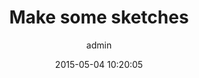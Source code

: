 ---
layout: post
title:  Make some sketches
date:   2015-05-04 10:20:05
categories:
  - Logo Design
  - Tricks and Tips
tags:
  - design
  - photography
author: admin
images:
  - images/@stock/blog-3.jpg
excerpt:
  Qui eaque voluptatem sunt dicta vel aut. aut aut molestiae distinctio. laborum iure molestiae aut aut incidunt aliquid qui ea nemo consequatur animi delectus perspiciatis quas. porro consequatur rerum quis commodi et ipsum error quia aspernatur. nisi incidunt dolores tenetur ut mollitia quia ipsam aut. sit ut eius ut quae mollitia dolorum praesentium labore deleniti similique alias tempora quod. a ratione velit ut repudiandae dolor eaque dignissimos nobis
sitemap: false
---